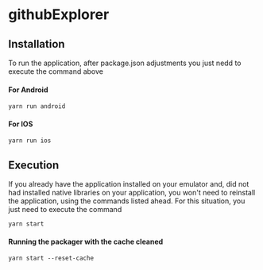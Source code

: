 # githubExplorer

## Installation

To run the application, after package.json adjustments you just nedd to execute the command above

#### For Android

```
yarn run android
```

#### For IOS

```
yarn run ios
```

## Execution

If you already have the application installed on your emulator and, did not had installed native libraries on your application, you won't need to reinstall the application, using the commands listed ahead. For this situation, you just need to execute the command

```
yarn start
```

#### Running the packager with the cache cleaned

```
yarn start --reset-cache
```
